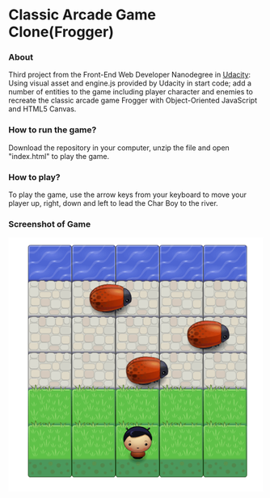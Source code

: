 # Classic Arcade Game Clone(Frogger)

### About

Third project from the Front-End Web Developer Nanodegree in
<a href="https://www.udacity.com" target="_blank">Udacity</a>:
Using visual asset and engine.js provided by Udacity in start code; add a number of entities to the game including player character and enemies to recreate the classic arcade game Frogger with Object-Oriented JavaScript and HTML5 Canvas.

### How to run the game?

Download the repository in your computer, unzip the file and open "index.html" to play the game.

### How to play?

To play the game, use the arrow keys from your keyboard to move your player up, right, down and left to lead the Char Boy to the river.

### Screenshot of Game

![screenshot](images/ScreenshotFrogger.png "Game Screenshot")
